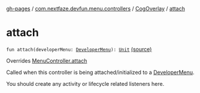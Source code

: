 [gh-pages](../../index.md) / [com.nextfaze.devfun.menu.controllers](../index.md) / [CogOverlay](index.md) / [attach](./attach.md)

# attach

`fun attach(developerMenu: `[`DeveloperMenu`](../../com.nextfaze.devfun.menu/-developer-menu/index.md)`): `[`Unit`](https://kotlinlang.org/api/latest/jvm/stdlib/kotlin/-unit/index.html) [(source)](https://github.com/NextFaze/dev-fun/tree/master/devfun-menu/src/main/java/com/nextfaze/devfun/menu/controllers/Cog.kt#L103)

Overrides [MenuController.attach](../../com.nextfaze.devfun.menu/-menu-controller/attach.md)

Called when this controller is being attached/initialized to a [DeveloperMenu](../../com.nextfaze.devfun.menu/-developer-menu/index.md).

You should create any activity or lifecycle related listeners here.


